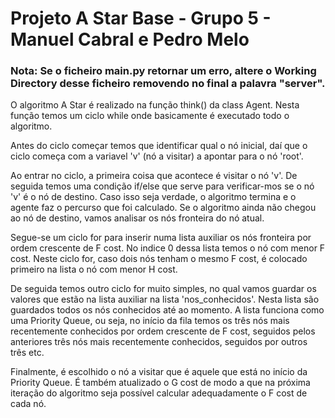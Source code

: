 # Projeto A Star Base - Grupo 5 - Manuel Cabral e Pedro Melo
### Nota: Se o ficheiro main.py retornar um erro, altere o Working Directory desse ficheiro removendo no final a palavra "server".

O algoritmo A Star é realizado na função think() da class Agent. Nesta função temos um ciclo while onde basicamente é executado todo o algoritmo.

Antes do ciclo começar temos que identificar qual o nó inicial, daí que o ciclo começa com a variavel 'v' (nó a visitar) a apontar para o nó 'root'.

Ao entrar no ciclo, a primeira coisa que acontece é visitar o nó 'v'. De seguida temos uma condição if/else que serve para verificar-mos se o nó 'v' é o nó de destino. Caso isso seja verdade, o algoritmo termina e o agente faz o percurso que foi calculado. Se o algoritmo ainda não chegou ao nó de destino, vamos analisar os nós fronteira do nó atual.

Segue-se um ciclo for para inserir numa lista auxiliar os nós fronteira por ordem crescente de F cost. No indice 0 dessa lista temos o nó com menor F cost. Neste ciclo for, caso dois nós tenham o mesmo F cost, é colocado primeiro na lista o nó com menor H cost.

De seguida temos outro ciclo for muito simples, no qual vamos guardar os valores que estão na lista auxiliar na lista 'nos_conhecidos'.
Nesta lista são guardados todos os nós conhecidos até ao momento. A lista funciona como uma Priority Queue, ou seja, no início da fila temos os três nós mais recentemente conhecidos por ordem crescente de F cost, seguidos pelos anteriores três nós mais recentemente conhecidos, seguidos por outros três etc.

Finalmente, é escolhido o nó a visitar que é aquele que está no início da Priority Queue. É também atualizado o G cost de modo a que na próxima iteração do algoritmo seja possível calcular adequadamente o F cost de cada nó.

    


